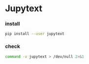 # Jupytext

### install
```sh
pip install --user jupytext
```

### check
```sh
command -v jupytext > /dev/null 2>&1
```

